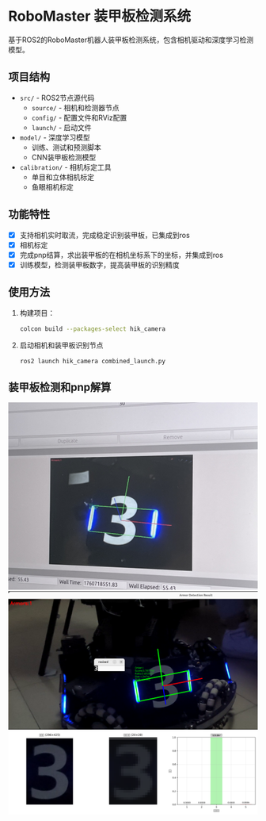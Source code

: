 # RoboMaster 装甲板检测系统

基于ROS2的RoboMaster机器人装甲板检测系统，包含相机驱动和深度学习检测模型。

## 项目结构

- `src/` - ROS2节点源代码
  - `source/` - 相机和检测器节点
  - `config/` - 配置文件和RViz配置
  - `launch/` - 启动文件
- `model/` - 深度学习模型
  - 训练、测试和预测脚本
  - CNN装甲板检测模型
- `calibration/` - 相机标定工具
  - 单目和立体相机标定
  - 鱼眼相机标定

## 功能特性

- [x] 支持相机实时取流，完成稳定识别装甲板，已集成到ros
- [x] 相机标定
- [x] 完成pnp结算，求出装甲板的在相机坐标系下的坐标，并集成到ros
- [x] 训练模型，检测装甲板数字，提高装甲板的识别精度

## 使用方法

1. 构建项目：
   ```bash
   colcon build --packages-select hik_camera
   ```

2. 启动相机和装甲板识别节点
   ```
   ros2 launch hik_camera combined_launch.py
   ```

## 装甲板检测和pnp解算
![pnp](resource/pnp_solve.png)
![number](resource/number.png)
![test](resource/test.png)
